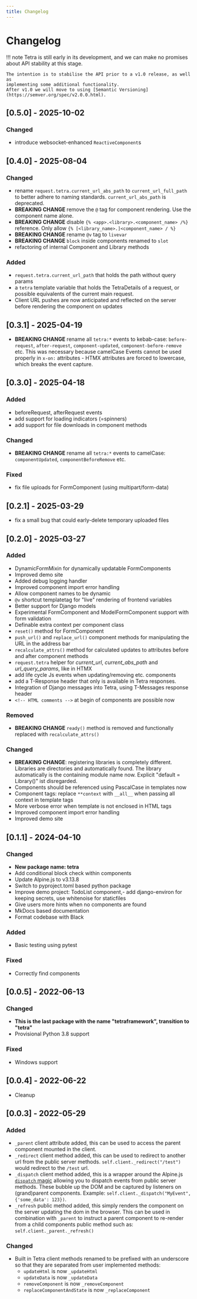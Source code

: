 ```yaml
---
title: Changelog
---
```


# Changelog

!!! note
    Tetra is still early in its development, and we can make no promises about
    API stability at this stage.

    The intention is to stabilise the API prior to a v1.0 release, as well as
    implementing some additional functionality.
    After v1.0 we will move to using [Semantic Versioning](https://semver.org/spec/v2.0.0.html).

## [0.5.0] - 2025-10-02
### Changed
- introduce websocket-enhanced `ReactiveComponent`s

## [0.4.0] - 2025-08-04
### Changed
- rename `request.tetra.current_url_abs_path` to `current_url_full_path` to better adhere to naming standards. `current_url_abs_path` is deprecated.
- **BREAKING CHANGE** remove the `@` tag for component rendering. Use the component name alone.
- **BREAKING CHANGE** disable `{% <app>.<library>.<component_name> /%}` reference. Only allow `{% [<library_name>.]<component_name> / %}`
- **BREAKING CHANGE** rename `@v` tag to `livevar`
- **BREAKING CHANGE** `block` inside components renamed to `slot`
- refactoring of internal Component and Library methods 

### Added
- `request.tetra.current_url_path` that holds the path without query params
- a `tetra` template variable that holds the TetraDetails of a request, or possible equivalents of the current main request.
- Client URL pushes are now anticipated and reflected on the server before rendering the component on updates

## [0.3.1] - 2025-04-19
- **BREAKING CHANGE** rename all `tetra:*` events to kebab-case: `before-request`, `after-request`, `component-updated`, `component-before-remove` etc. This was necessary because camelCase Events cannot be used properly in `x-on:` attributes - HTMX attributes are forced to lowercase, which breaks the event capture.

## [0.3.0] - 2025-04-18
### Added
- beforeRequest, afterRequest events
- add support for loading indicators (=spinners)
- add support for file downloads in component methods

### Changed
- **BREAKING CHANGE** rename all `tetra:*` events to camelCase: `componentUpdated`, `componentBeforeRemove` etc.

### Fixed
- fix file uploads for FormComponent (using multipart/form-data)

## [0.2.1] - 2025-03-29
- fix a small bug that could early-delete temporary uploaded files  

## [0.2.0] - 2025-03-27
### Added
- DynamicFormMixin for dynamically updatable FormComponents
- Improved demo site
- Added debug logging handler
- Improved component import error handling
- Allow component names to be dynamic
- `@v` shortcut templatetag for "live" rendering of frontend variables
- Better support for Django models
- Experimental FormComponent and ModelFormComponent support with form validation
- Definable extra context per component class
- `reset()` method for FormComponent
- `push_url()` and `replace_url()` component methods for manipulating the URL in the address bar
- `recalculate_attrs()` method for calculated updates to attributes before and after component methods
- `request.tetra` helper for *current_url*, *current_abs_path* and *url_query_params*, like in HTMX
- add life cycle Js events when updating/removing etc. components
- add a T-Response header that only is available in Tetra responses.
- Integration of Django messages into Tetra, using T-Messages response header
- `<!-- HTML comments -->` at begin of components are possible now

### Removed
- **BREAKING CHANGE** `ready()` method is removed and functionally replaced with `recalculate_attrs()`

### Changed
- **BREAKING CHANGE**: registering libraries is completely different. Libraries are directories and automatically found. The library automatically is the containing module name now. Explicit "default = Library()" ist disregarded.
- Components should be referenced using PascalCase in templates now
- Component tags: replace `**context` with `__all__` when passing all context in template tags
- More verbose error when template is not enclosed in HTML tags
- Improved component import error handling
- Improved demo site

## [0.1.1] - 2024-04-10
### Changed
- **New package name: tetra**
- Add conditional block check within components
- Update Alpine.js to v3.13.8
- Switch to pyproject.toml based python package
- Improve demo project: TodoList component,- add django-environ for keeping secrets, use whitenoise for staticfiles
- Give users more hints when no components are found
- MkDocs based documentation
- Format codebase with Black

### Added
- Basic testing using pytest

### Fixed
- Correctly find components

## [0.0.5] - 2022-06-13
### Changed
- **This is the last package with the name "tetraframework", transition to "tetra"**
- Provisional Python 3.8 support

### Fixed
- Windows support


## [0.0.4] - 2022-06-22
- Cleanup


## [0.0.3] - 2022-05-29
### Added
- `_parent` client attribute added, this can be used to access the parent component mounted in the client.
- `_redirect` client method added, this can be used to redirect to another url from the public server methods. `self.client._redirect("/test")` would redirect to the `/test` url.
- `_dispatch` client method added, this is a wrapper around the Alpine.js [`dispatch` magic](https://alpinejs.dev/magics/dispatch) allowing you to dispatch events from public server methods. These bubble up the DOM and be captured by listeners on (grand)parent components. Example: `self.client._dispatch("MyEvent", {'some_data': 123})`.
- `_refresh` public method added, this simply renders the component on the server updating the dom in the browser. This can be used in combination with `_parent` to instruct a parent component to re-render from a child components public method such as: `self.client._parent._refresh()`

### Changed
- Built in Tetra client methods renamed to be prefixed with an underscore so that they are separated from user implemented methods:
    - `updateHtml` is now `_updateHtml`
    - `updateData` is now `_updateData`
    - `removeComponent` is now `_removeComponent`
    - `replaceComponentAndState` is now `_replaceComponent`
